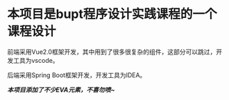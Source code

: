 # 本项目是bupt程序设计实践课程的一个课程设计

前端采用Vue2.0框架开发，其中用到了很多很复杂的组件，这部分可以跳过，开发工具为vscode。

后端采用Spring Boot框架开发，开发工具为IDEA。

***本项目添加了不少EVA元素，不喜勿喷~***